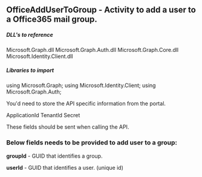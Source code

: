 ## OfficeAddUserToGroup - Activity to add a user to a Office365 mail group.

##### DLL's to reference
Microsoft.Graph.dll
Microsoft.Graph.Auth.dll
Microsoft.Graph.Core.dll
Microsoft.Identity.Client.dll

##### Libraries to import
using Microsoft.Graph;
using Microsoft.Identity.Client;
using Microsoft.Graph.Auth;

You'd need to store the API specific information from the portal.

ApplicationId
TenantId
Secret

These fields should be sent when calling the API.

### Below fields needs to be provided to add user to a group:
**groupId**       - GUID that identifies a group.

**userId**			  - GUID that identifies a user. (unique id) 	                    

